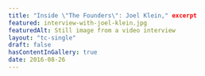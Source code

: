 ```yaml
--- 
title: "Inside \"The Founders\": Joel Klein," excerpt
featured: interview-with-joel-klein.jpg
featuredAlt: Still image from a video interview
layout: "tc-single"
draft: false
hasContentInGallery: true
date: 2016-08-26
--- 
```

